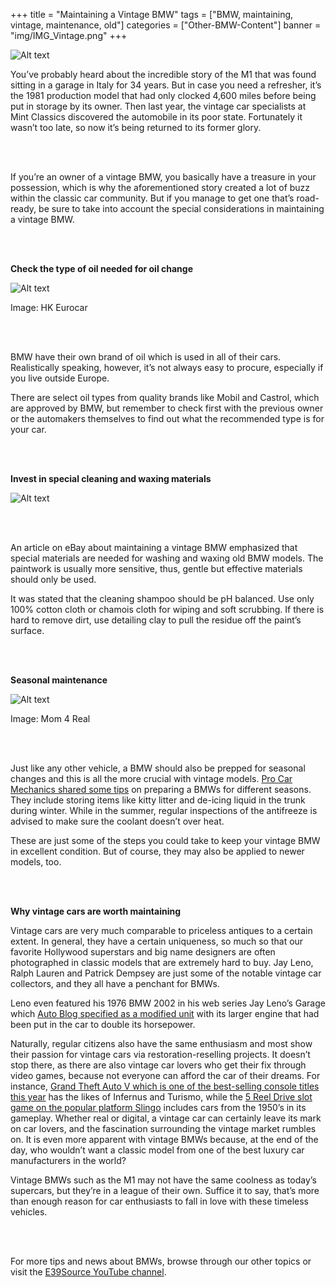 
+++
title = "Maintaining a Vintage BMW"
tags = ["BMW, maintaining, vintage, maintenance, old"]
categories = ["Other-BMW-Content"]
banner = "img/IMG_Vintage.png"
+++

![Alt text](https://e39source.com/wp-content/uploads/2017/08/Screen-Shot-2017-08-31-at-1.50.20-AM.png)

You’ve probably heard about the incredible story of the M1 that was found sitting in a garage in Italy for 34 years. But in case you need a refresher, it’s the 1981 production model that had only clocked 4,600 miles before being put in storage by its owner. Then last year, the vintage car specialists at Mint Classics discovered the automobile in its poor state. Fortunately it wasn’t too late, so now it’s being returned to its former glory.

&nbsp;<br/><br/>

If you’re an owner of a vintage BMW, you basically have a treasure in your possession, which is why the aforementioned story created a lot of buzz within the classic car community. But if you manage to get one that’s road-ready, be sure to take into account the special considerations in maintaining a vintage BMW.

&nbsp;<br/><br/>

**Check the type of oil needed for oil change**

![Alt text](../img/Screen-Shot-2017-08-31-at-1.51.22-AM.png)

Image: HK Eurocar

&nbsp;<br/><br/>

BMW have their own brand of oil which is used in all of their cars. Realistically speaking, however, it’s not always easy to procure, especially if you live outside Europe.

There are select oil types from quality brands like Mobil and Castrol, which are approved by BMW, but remember to check first with the previous owner or the automakers themselves to find out what the recommended type is for your car.

&nbsp;<br/><br/>

**Invest in special cleaning and waxing materials**

![Alt text](../img/Screen-Shot-2017-08-31-at-1.52.20-AM.png)

&nbsp;<br/><br/>

An article on eBay about maintaining a vintage BMW emphasized that special materials are needed for washing and waxing old BMW models. The paintwork is usually more sensitive, thus, gentle but effective materials should only be used.

It was stated that the cleaning shampoo should be pH balanced. Use only 100% cotton cloth or chamois cloth for wiping and soft scrubbing. If there is hard to remove dirt, use detailing clay to pull the residue off the paint’s surface.

&nbsp;<br/><br/>

**Seasonal maintenance**

![Alt text](../img/Screen-Shot-2017-08-31-at-1.53.30-AM.png)

Image: Mom 4 Real

&nbsp;<br/><br/>

Just like any other vehicle, a BMW should also be prepped for seasonal changes and this is all the more crucial with vintage models. [Pro Car Mechanics shared some tips](http://procarmechanics.com/car-care-tips-for-bmws/) on preparing a BMWs for different seasons. They include storing items like kitty litter and de-icing liquid in the trunk during winter. While in the summer, regular inspections of the antifreeze is advised to make sure the coolant doesn’t over heat.

These are just some of the steps you could take to keep your vintage BMW in excellent condition. But of course, they may also be applied to newer models, too.

&nbsp;<br/><br/>

**Why vintage cars are worth maintaining**

Vintage cars are very much comparable to priceless antiques to a certain extent. In general, they have a certain uniqueness, so much so that our favorite Hollywood superstars and big name designers are often photographed in classic models that are extremely hard to buy. Jay Leno, Ralph Lauren and Patrick Dempsey are just some of the notable vintage car collectors, and they all have a penchant for BMWs.

Leno even featured his 1976 BMW 2002 in his web series Jay Leno’s Garage which [Auto Blog specified as a modified unit](https://www.autoblog.com/2017/05/03/jay-leno-bmw-2002-with-e30-m3-engine/) with its larger engine that had been put in the car to double its horsepower.

Naturally, regular citizens also have the same enthusiasm and most show their passion for vintage cars via restoration-reselling projects. It doesn’t stop there, as there are also vintage car lovers who get their fix through video games, because not everyone can afford the car of their dreams. For instance, [Grand Theft Auto V which is one of the best-selling console titles this year](http://metro.co.uk/2017/07/26/the-best-selling-game-of-2017-so-far-is-gta-v-6807142/) has the likes of Infernus and Turismo, while the [5 Reel Drive slot game on the popular platform Slingo](https://www.slingo.com/slots/5-reel-drive) includes cars from the 1950’s in its gameplay. Whether real or digital, a vintage car can certainly leave its mark on car lovers, and the fascination surrounding the vintage market rumbles on. It is even more apparent with vintage BMWs because, at the end of the day, who wouldn’t want a classic model from one of the best luxury car manufacturers in the world?

Vintage BMWs such as the M1 may not have the same coolness as today’s supercars, but they’re in a league of their own. Suffice it to say, that’s more than enough reason for car enthusiasts to fall in love with these timeless vehicles.

&nbsp;<br/><br/>

For more tips and news about BMWs, browse through our other topics or visit the [E39Source YouTube channel](http://www.youtube.com/E39Source).

&nbsp;<br/><br/>